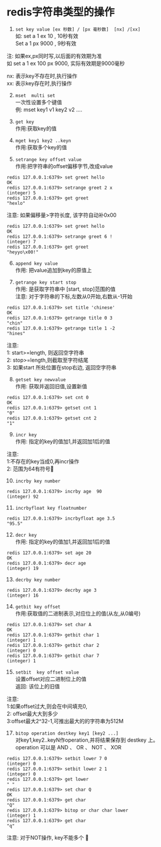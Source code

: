 # redis字符串类型的操作

1. `set key value [ex 秒数] / [px 毫秒数]  [nx] /[xx]`  
如: set a 1 ex 10 , 10秒有效    
Set a 1 px 9000  , 9秒有效  

注: 如果ex,px同时写,以后面的有效期为准    
如 set a 1 ex 100 px 9000, 实际有效期是9000毫秒  

nx: 表示key不存在时,执行操作    
xx: 表示key存在时,执行操作  

2. `mset  multi set`  
一次性设置多个键值    
例: mset key1 v1 key2 v2 ....

3. `get key`  
作用:获取key的值  

4. `mget key1 key2 ..keyn`  
作用:获取多个key的值


5. `setrange key offset value`  
作用:把字符串的offset偏移字节,改成value

```
redis 127.0.0.1:6379> set greet hello
OK
redis 127.0.0.1:6379> setrange greet 2 x
(integer) 5
redis 127.0.0.1:6379> get greet
"hexlo"
```

注意: 如果偏移量>字符长度, 该字符自动补0x00

```
redis 127.0.0.1:6379> set greet hello
OK
redis 127.0.0.1:6379> setrange greet 6 !
(integer) 7
redis 127.0.0.1:6379> get greet
"heyyo\x00!"
```


6. `append key value`  
作用: 把value追加到key的原值上

7. `getrange key start stop`  
作用: 是获取字符串中 [start, stop]范围的值  
注意: 对于字符串的下标,左数从0开始,右数从-1开始  

```
redis 127.0.0.1:6379> set title 'chinese'
OK
redis 127.0.0.1:6379> getrange title 0 3
"chin"
redis 127.0.0.1:6379> getrange title 1 -2
"hines"
```

注意:   
1: start>=length, 则返回空字符串  
2: stop>=length,则截取至字符结尾  
3: 如果start 所处位置在stop右边, 返回空字符串  


8. `getset key newvalue`  
作用: 获取并返回旧值,设置新值  

```
redis 127.0.0.1:6379> set cnt 0
OK
redis 127.0.0.1:6379> getset cnt 1
"0"
redis 127.0.0.1:6379> getset cnt 2
"1"
```

9. `incr key`  
作用: 指定的key的值加1,并返回加1后的值  

注意:  
1:不存在的key当成0,再incr操作  
2: 范围为64有符号


10. `incrby key number`  
```
redis 127.0.0.1:6379> incrby age  90
(integer) 92
```

11. `incrbyfloat key floatnumber`  
```
redis 127.0.0.1:6379> incrbyfloat age 3.5
"95.5"
```

12. `decr key`  
作用: 指定的key的值加1,并返回加1后的值

```
redis 127.0.0.1:6379> set age 20
OK
redis 127.0.0.1:6379> decr age
(integer) 19
```

13. `decrby key number`  
```  
redis 127.0.0.1:6379> decrby age 3
(integer) 16
```

14. `getbit key offset`  
作用:获取值的二进制表示,对应位上的值(从左,从0编号)  

```
redis 127.0.0.1:6379> set char A
OK
redis 127.0.0.1:6379> getbit char 1
(integer) 1
redis 127.0.0.1:6379> getbit char 2
(integer) 0
redis 127.0.0.1:6379> getbit char 7
(integer) 1
```

15. `setbit  key offset value`  
设置offset对应二进制位上的值    
返回: 该位上的旧值    

注意:     
1:如果offset过大,则会在中间填充0,     
2: offset最大大到多少    
3:offset最大2^32-1,可推出最大的的字符串为512M  


17. `bitop operation destkey key1 [key2 ...]`  
对key1,key2..keyN作operation,并将结果保存到 destkey 上。  
operation 可以是 AND 、 OR 、 NOT 、 XOR  

```
redis 127.0.0.1:6379> setbit lower 7 0
(integer) 0
redis 127.0.0.1:6379> setbit lower 2 1
(integer) 0
redis 127.0.0.1:6379> get lower
" "
redis 127.0.0.1:6379> set char Q
OK
redis 127.0.0.1:6379> get char
"Q"
redis 127.0.0.1:6379> bitop or char char lower
(integer) 1
redis 127.0.0.1:6379> get char
"q"
```

注意: 对于NOT操作, key不能多个
